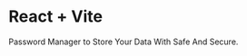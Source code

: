 # React + Vite

Password Manager to Store Your Data With Safe And Secure.       
 
   
 
        
     
      
   
  
     
